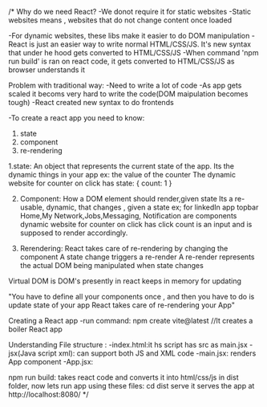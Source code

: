 /*
Why do we need React?
-We donot require it for static websites
-Static websites means , websites that do not change content once loaded


-For dynamic websites, these libs make it easier to do DOM manipulation
-React is just an easier way to write normal HTML/CSS/JS.
 It's new syntax that under he hood gets converted to HTML/CSS/JS
 -When command 'npm run build' is ran on react code, it gets converted to HTML/CSS/JS
 as browser understands it

 Problem with traditional way:
 -Need to write a lot of code
 -As app gets scaled it becoms very hard to write the code(DOM maipulation becomes tough)
 -React created new syntax to do frontends

-To create a react app you need to know:
1. state
2. component
3. re-rendering

1.state:
An object that represents the current state of the app. Its the dynamic things in your app
ex: the value of the counter
The dynamic website for counter on click has state:
{
    count: 1
}

2. Component:
How a DOM element should render,given state
Its a re-usable, dynamic, that changes , given a state
ex; for linkedIn app topbar Home,My Network,Jobs,Messaging, Notification are components
dynamic website for counter on click has click count is an input and is
supposed to render accordingly.

3. Rerendering:
React takes care of re-rendering by changing the component
A state change triggers a re-render
A re-render represents the actual DOM being manipulated when state changes

Virtual DOM is DOM's presently in react keeps in memory for updating

"You have to define all your components once , and then you have to do is update state of your app
React takes care of re-rendering your App"

Creating a React app
-run command:
npm create vite@latest //It creates a boiler React app 

Understanding File structure :
-index.html:it hs script has src as main.jsx
-jsx(Java script xml): can support both JS and XML code
-main.jsx: renders App component
-App.jsx:

npm run build: takes react code and converts
it into html/css/js in dist folder,
now lets run app using these files:
cd dist
serve
it serves the app at http://localhost:8080/
*/